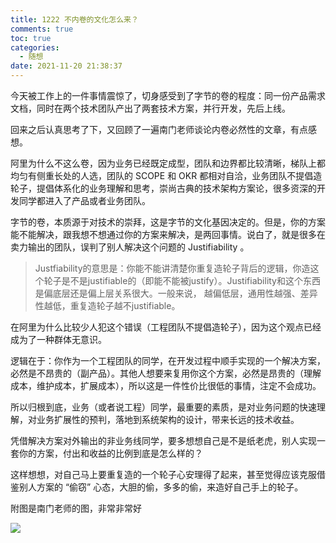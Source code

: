```yaml
---
title: 1222 不内卷的文化怎么来？
comments: true
toc: true
categories:
  - 随想
date: 2021-11-20 21:38:37
---
```


今天被工作上的一件事情震惊了，切身感受到了字节的卷的程度：同一份产品需求文档，同时在两个技术团队产出了两套技术方案，并行开发，先后上线。

回来之后认真思考了下，又回顾了一遍南门老师谈论内卷必然性的文章，有点感想。

阿里为什么不这么卷，因为业务已经既定成型，团队和边界都比较清晰，梯队上都均匀有侧重长处的人选，团队的 SCOPE 和 OKR 都相对自洽，业务团队不提倡造轮子，提倡体系化的业务理解和思考，崇尚古典的技术架构方案论，很多资深的开发同学都进入了产品或者业务团队。

字节的卷，本质源于对技术的崇拜，这是字节的文化基因决定的。但是，你的方案能不能解决，跟我想不想通过你的方案来解决，是两回事情。说白了，就是很多在卖力输出的团队，误判了别人解决这个问题的 Justifiability 。

> Justfiability的意思是：你能不能讲清楚你重复造轮⼦背后的逻辑，你造这个轮⼦是不是justifiable的（即能不能被justify）。Justifiability和这个东⻄是偏底层还是偏上层关系很⼤。⼀般来说， 越偏低层，通⽤性越强、差异性越低，重复造轮⼦越不justifiable。

在阿里为什么比较少人犯这个错误（工程团队不提倡造轮子），因为这个观点已经成为了一种群体无意识。

逻辑在于：你作为一个工程团队的同学，在开发过程中顺手实现的一个解决方案，必然是不昂贵的（副产品）。其他人想要来复用你这个方案，必然是昂贵的（理解成本，维护成本，扩展成本），所以这是一件性价比很低的事情，注定不会成功。

所以归根到底，业务（或者说工程）同学，最重要的素质，是对业务问题的快速理解，对业务扩展性的预判，落地到系统架构的设计，带来长远的技术收益。

凭借解决方案对外输出的非业务线同学，要多想想自己是不是纸老虎，别人实现一套你的方案，付出和收益的比例到底是怎么样的？

这样想想，对自己马上要重复造的一个轮子心安理得了起来，甚至觉得应该克服借鉴别人方案的 “偷窃” 心态，大胆的偷，多多的偷，来造好自己手上的轮子。

附图是南门老师的图，非常非常好

![](https://halfbit.oss-cn-hangzhou.aliyuncs.com/202204020123725.png)